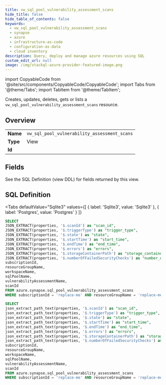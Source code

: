 ```yaml
--- 
title: vw_sql_pool_vulnerability_assessment_scans
hide_title: false
hide_table_of_contents: false
keywords:
  - vw_sql_pool_vulnerability_assessment_scans
  - synapse
  - azure
  - infrastructure-as-code
  - configuration-as-data
  - cloud inventory
description: Query, deploy and manage azure resources using SQL
custom_edit_url: null
image: /img/stackql-azure-provider-featured-image.png
---
```


import CopyableCode from '@site/src/components/CopyableCode/CopyableCode';
import Tabs from '@theme/Tabs';
import TabItem from '@theme/TabItem';

Creates, updates, deletes, gets or lists a <code>vw_sql_pool_vulnerability_assessment_scans</code> resource.

## Overview
<table><tbody>
<tr><td><b>Name</b></td><td><code>vw_sql_pool_vulnerability_assessment_scans</code></td></tr>
<tr><td><b>Type</b></td><td>View</td></tr>
<tr><td><b>Id</b></td><td><CopyableCode code="azure.synapse.vw_sql_pool_vulnerability_assessment_scans" /></td></tr>
</tbody></table>

## Fields

See the SQL Definition (view DDL) for fields returned by this view.

## SQL Definition

<Tabs
defaultValue="Sqlite3"
values={[
{ label: 'Sqlite3', value: 'Sqlite3' },
{ label: 'Postgres', value: 'Postgres' }
]}
>
<TabItem value="Sqlite3">

```sql
SELECT
JSON_EXTRACT(properties, '$.scanId') as "scan_id",
JSON_EXTRACT(properties, '$.triggerType') as "trigger_type",
JSON_EXTRACT(properties, '$.state') as "state",
JSON_EXTRACT(properties, '$.startTime') as "start_time",
JSON_EXTRACT(properties, '$.endTime') as "end_time",
JSON_EXTRACT(properties, '$.errors') as "errors",
JSON_EXTRACT(properties, '$.storageContainerPath') as "storage_container_path",
JSON_EXTRACT(properties, '$.numberOfFailedSecurityChecks') as "number_of_failed_security_checks",
subscriptionId,
resourceGroupName,
workspaceName,
sqlPoolName,
vulnerabilityAssessmentName,
scanId
FROM azure.synapse.sql_pool_vulnerability_assessment_scans
WHERE subscriptionId = 'replace-me' AND resourceGroupName = 'replace-me' AND workspaceName = 'replace-me' AND sqlPoolName = 'replace-me' AND vulnerabilityAssessmentName = 'replace-me';
```

</TabItem>
<TabItem value="Postgres">

```sql
SELECT
json_extract_path_text(properties, '$.scanId') as "scan_id",
json_extract_path_text(properties, '$.triggerType') as "trigger_type",
json_extract_path_text(properties, '$.state') as "state",
json_extract_path_text(properties, '$.startTime') as "start_time",
json_extract_path_text(properties, '$.endTime') as "end_time",
json_extract_path_text(properties, '$.errors') as "errors",
json_extract_path_text(properties, '$.storageContainerPath') as "storage_container_path",
json_extract_path_text(properties, '$.numberOfFailedSecurityChecks') as "number_of_failed_security_checks",
subscriptionId,
resourceGroupName,
workspaceName,
sqlPoolName,
vulnerabilityAssessmentName,
scanId
FROM azure.synapse.sql_pool_vulnerability_assessment_scans
WHERE subscriptionId = 'replace-me' AND resourceGroupName = 'replace-me' AND workspaceName = 'replace-me' AND sqlPoolName = 'replace-me' AND vulnerabilityAssessmentName = 'replace-me';
```

</TabItem>
</Tabs>
